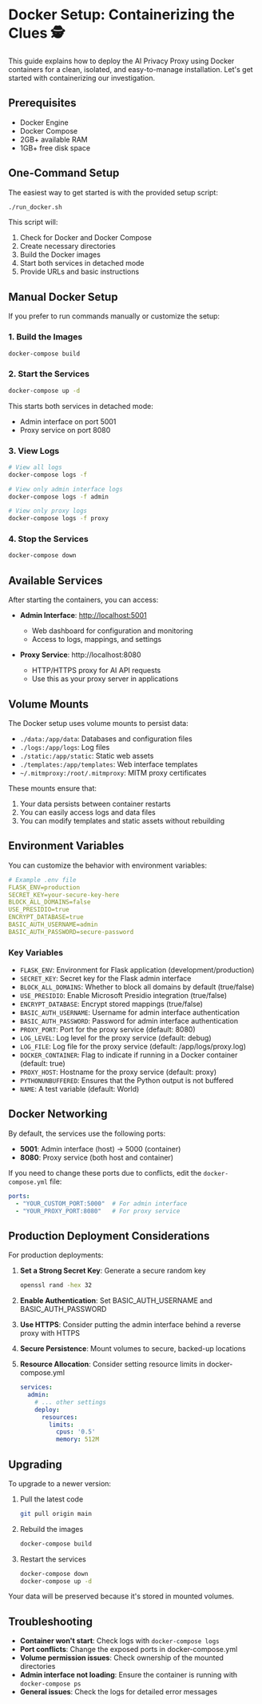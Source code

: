 # Docker Setup: Containerizing the Clues 🕵️

This guide explains how to deploy the AI Privacy Proxy using Docker containers for a clean, isolated, and easy-to-manage installation. Let's get started with containerizing our investigation.

## Prerequisites

- Docker Engine
- Docker Compose
- 2GB+ available RAM
- 1GB+ free disk space

## One-Command Setup

The easiest way to get started is with the provided setup script:

```bash
./run_docker.sh
```

This script will:
1. Check for Docker and Docker Compose
2. Create necessary directories
3. Build the Docker images
4. Start both services in detached mode
5. Provide URLs and basic instructions

## Manual Docker Setup

If you prefer to run commands manually or customize the setup:

### 1. Build the Images

```bash
docker-compose build
```

### 2. Start the Services

```bash
docker-compose up -d
```

This starts both services in detached mode:
- Admin interface on port 5001
- Proxy service on port 8080

### 3. View Logs

```bash
# View all logs
docker-compose logs -f

# View only admin interface logs
docker-compose logs -f admin

# View only proxy logs
docker-compose logs -f proxy
```

### 4. Stop the Services

```bash
docker-compose down
```

## Available Services

After starting the containers, you can access:

- **Admin Interface**: [http://localhost:5001](http://localhost:5001)
  - Web dashboard for configuration and monitoring
  - Access to logs, mappings, and settings

- **Proxy Service**: http://localhost:8080
  - HTTP/HTTPS proxy for AI API requests
  - Use this as your proxy server in applications

## Volume Mounts

The Docker setup uses volume mounts to persist data:

- `./data:/app/data`: Databases and configuration files
- `./logs:/app/logs`: Log files
- `./static:/app/static`: Static web assets
- `./templates:/app/templates`: Web interface templates
- `~/.mitmproxy:/root/.mitmproxy`: MITM proxy certificates

These mounts ensure that:
1. Your data persists between container restarts
2. You can easily access logs and data files
3. You can modify templates and static assets without rebuilding

## Environment Variables

You can customize the behavior with environment variables:

```yaml
# Example .env file
FLASK_ENV=production
SECRET_KEY=your-secure-key-here
BLOCK_ALL_DOMAINS=false
USE_PRESIDIO=true
ENCRYPT_DATABASE=true
BASIC_AUTH_USERNAME=admin
BASIC_AUTH_PASSWORD=secure-password
```

### Key Variables

- `FLASK_ENV`: Environment for Flask application (development/production)
- `SECRET_KEY`: Secret key for the Flask admin interface
- `BLOCK_ALL_DOMAINS`: Whether to block all domains by default (true/false)
- `USE_PRESIDIO`: Enable Microsoft Presidio integration (true/false)
- `ENCRYPT_DATABASE`: Encrypt stored mappings (true/false)
- `BASIC_AUTH_USERNAME`: Username for admin interface authentication
- `BASIC_AUTH_PASSWORD`: Password for admin interface authentication
- `PROXY_PORT`: Port for the proxy service (default: 8080)
- `LOG_LEVEL`: Log level for the proxy service (default: debug)
- `LOG_FILE`: Log file for the proxy service (default: /app/logs/proxy.log)
- `DOCKER_CONTAINER`: Flag to indicate if running in a Docker container (default: true)
- `PROXY_HOST`: Hostname for the proxy service (default: proxy)
- `PYTHONUNBUFFERED`: Ensures that the Python output is not buffered
- `NAME`: A test variable (default: World)

## Docker Networking

By default, the services use the following ports:

- **5001**: Admin interface (host) → 5000 (container)
- **8080**: Proxy service (both host and container)

If you need to change these ports due to conflicts, edit the `docker-compose.yml` file:

```yaml
ports:
  - "YOUR_CUSTOM_PORT:5000"  # For admin interface
  - "YOUR_PROXY_PORT:8080"   # For proxy service
```

## Production Deployment Considerations

For production deployments:

1. **Set a Strong Secret Key**: Generate a secure random key
   ```bash
   openssl rand -hex 32
   ```

2. **Enable Authentication**: Set BASIC_AUTH_USERNAME and BASIC_AUTH_PASSWORD

3. **Use HTTPS**: Consider putting the admin interface behind a reverse proxy with HTTPS

4. **Secure Persistence**: Mount volumes to secure, backed-up locations

5. **Resource Allocation**: Consider setting resource limits in docker-compose.yml
   ```yaml
   services:
     admin:
       # ... other settings
       deploy:
         resources:
           limits:
             cpus: '0.5'
             memory: 512M
   ```

## Upgrading

To upgrade to a newer version:

1. Pull the latest code
   ```bash
   git pull origin main
   ```

2. Rebuild the images
   ```bash
   docker-compose build
   ```

3. Restart the services
   ```bash
   docker-compose down
   docker-compose up -d
   ```

Your data will be preserved because it's stored in mounted volumes.

## Troubleshooting

-   **Container won't start**: Check logs with `docker-compose logs`
-   **Port conflicts**: Change the exposed ports in docker-compose.yml
-   **Volume permission issues**: Check ownership of the mounted directories
-   **Admin interface not loading**: Ensure the container is running with `docker-compose ps`
-   **General issues**: Check the logs for detailed error messages